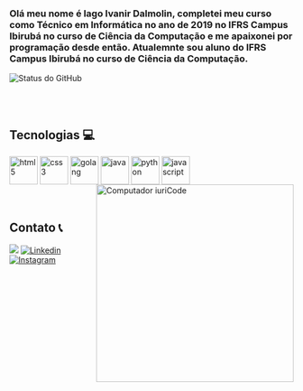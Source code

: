 ### Olá meu nome é Iago Ivanir Dalmolin, completei meu curso como Técnico em Informática no ano de 2019 no IFRS Campus Ibirubá no curso de Ciência da Computação e me apaixonei por programação desde então. Atualemnte sou aluno do IFRS Campus Ibirubá no curso de Ciência da Computação. 

![Status do GitHub](https://github-readme-stats.vercel.app/api?username=iagoid&show_icons=true&theme=radical)



<br><br>

## Tecnologias 💻
<div> 
    <img align="center" height=50 width=50px alt="html5" src="https://cdn.jsdelivr.net/gh/devicons/devicon/icons/html5/html5-original.svg" />
    <img align="center" height=50 width=50px alt="css3" src="https://cdn.jsdelivr.net/gh/devicons/devicon/icons/css3/css3-original.svg" />
    <img align="center" height=50 width=50px alt="golang" src="https://cdn.jsdelivr.net/gh/devicons/devicon/icons/go/go-original.svg" />
    <img align="center" height=50 width=50px alt="java" src="https://cdn.jsdelivr.net/gh/devicons/devicon/icons/java/java-original.svg" />
    <img align="center" height=50 width=50px alt="python" src="https://cdn.jsdelivr.net/gh/devicons/devicon/icons/python/python-original.svg" />
    <img align="center" height=50 width=50px alt="javascript" src="https://cdn.jsdelivr.net/gh/devicons/devicon/icons/javascript/javascript-original.svg" />
    <img src="https://raw.githubusercontent.com/MicaelliMedeiros/micaellimedeiros/master/image/computer-illustration.png" min-width="350px" max-width="350px" width="350px" align="right" alt="Computador iuriCode">
</div>
<br><br>

## Contato 📞
<a href="mailto:iagoid01@gmail.com"><img src="https://img.shields.io/badge/gmail-%23DD0031.svg?&style=for-the-badge&logo=gmail&logoColor=white"/></a>
[![Linkedin](https://img.shields.io/badge/LinkedIn-0077B5?style=for-the-badge&logo=linkedin&logoColor=white)](https://www.linkedin.com/in/iago-ivanir-dalmolin-4466a7195/)
[![Instagram](https://img.shields.io/badge/Instagram-E4405F?style=for-the-badge&logo=instagram&logoColor=white)](https://www.instagram.com/iagodalmolin/)
